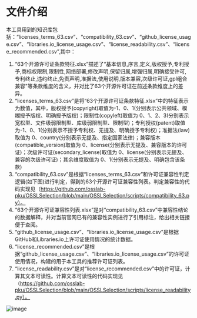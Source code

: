 # 文件介绍
本工具用到的知识库包括：“licenses_terms_63.csv”、“compatibility_63.csv”、“github_license_usage.csv”、“libraries.io_license_usage.csv”、“license_readability.csv”、“license_recommended.csv”,其中：
1. “63个开源许可证条款特征.xlsx”描述了“基本信息,序言,定义,版权授予,专利授予,商标权限制,限制性,网络部署,修改声明,保留归属,增强归属,明确接受许可,专利终止,违约终止,免责声明,准据法,使用说明,版本兼容,次级许可证,gpl组合兼容"等条款维度的含义，并对比了63个开源许可证在前述条款维度上的差异。   
2. “licenses_terms_63.csv”是将“63个开源许可证条款特征.xlsx”中的特征表示为数值，其中，版权授予(copyright)取值为-1、0、1(分别表示公共领域、模糊授予版权、明确授予版权)；限制性(copyleft)取值为 0、1、2、3(分别表示宽松型、文件级弱限制型、库级弱限制型、限制型)；专利授权(patent)取值为-1、0、1(分别表示不授予专利权、无提及、明确授予专利权)；准据法(law)取值为 0、country(分别表示无提及、指定国家法律)；兼容版本(compatible_version)取值为 0、license(分别表示无提及、兼容版本的许可证)；次级许可证(secondary_license)取值为 0、license(分别表示无提及、兼容的次级许可证)；其余维度取值为 0、1(分别表示无提及、明确包含该条款)   
3. “compatibility_63.csv”是根据“licenses_terms_63.csv”和许可证兼容性判定逻辑(如下图)进行判定，得到的63个开源许可证兼容性列表。判定兼容性的代码实现见（https://github.com/osslab-pku/OSSLSelection/blob/main/OSSLSelection/scripts/compatibility_63.py）。          
4. “63个开源许可证兼容性列表.xlsx”是对“compatibility_63.csv”中兼容性结论的数据解释，并对当前官网已有的兼容性实例进行了引用标注，给出相关链接便于查阅。  
5. “github_license_usage.csv”、“libraries.io_license_usage.csv”是根据GitHub和Libraries.io上许可证使用情况的统计数据。   
6. “license_recommended.csv”是根据“github_license_usage.csv”、“libraries.io_license_usage.csv”的许可证使用情况，构建的用于本工具的推荐许可证列表。   
7. “license_readability.csv”是对“license_recommended.csv”中的许可证，计算其文本可读性。计算文本可读性的代码实现见（https://github.com/osslab-pku/OSSLSelection/blob/main/OSSLSelection/scripts/license_readability.py）。    

![image](https://github.com/osslab-pku/OSSLSelection/assets/24621557/b37a4793-9333-418f-b8cb-dc5b80505367)
    
